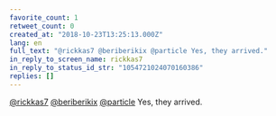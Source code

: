 ```yaml
---
favorite_count: 1
retweet_count: 0
created_at: "2018-10-23T13:25:13.000Z"
lang: en
full_text: "@rickkas7 @beriberikix @particle Yes, they arrived."
in_reply_to_screen_name: rickkas7
in_reply_to_status_id_str: "1054721024070160386"
replies: []
---
```


[@rickkas7](https://twitter.com/rickkas7)
[@beriberikix](https://twitter.com/beriberikix)
[@particle](https://twitter.com/particle) Yes, they arrived.
